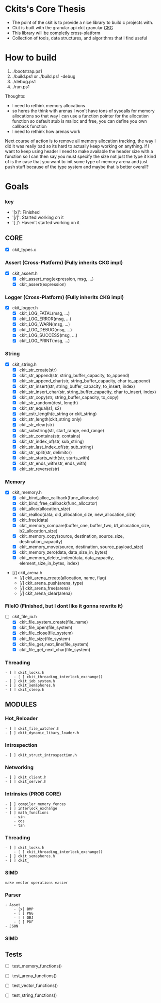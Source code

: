 # Ckits's Core Thesis
- The point of the ckit is to provide a nice library to build c projects with.
- Ckit is built with the granular api ckit granular [CKG](https://github.com/superg3m/ckit)
- This library will be completly cross-platform
- Collection of tools, data structures, and algorithms that I find useful

# How to build
1. ./bootstrap.ps1
2. ./build.ps1 or ./build.ps1 -debug
2. ./debug.ps1
2. ./run.ps1

Thoughts:
 - I need to rethink memory allocations
 - so heres the think with arenas I won't have tons of syscalls for memory allocations so that way I can use a function pointer for the allocation function so default stub is malloc and free, you can define you own callback function
 - I need to rethink how arenas work

Next course of action is to remove all memory allocation tracking, the way I did it was really bad so its hard to actually keep working on anything.
if I want to keep using header I need to make available the header size with a function so I can then say you must specify the size not just the type
it kind of is the case that you want to init some type of memory arena and just push stuff because of the type system and maybe that is better overall?

# Goals
### key
- '[x]': Finished
- '[/]': Started working on it
- '[ ]': Haven't started working on it

## CORE
- [x] ckit_types.c

### Assert (Cross-Platform) (Fully inherits CKG impl)
- [x] ckit_assert.h
	- [x] ckit_assert_msg(expression, msg, ...)
	- [x] ckit_assert(expression)

### Logger (Cross-Platform) (Fully inherits CKG impl)
- [x] ckit_logger.h
	- [x] ckit_LOG_FATAL(msg, ...)
	- [x] ckit_LOG_ERROR(msg, ...)
	- [x] ckit_LOG_WARN(msg, ...)
	- [x] ckit_LOG_DEBUG(msg, ...)
	- [x] ckit_LOG_SUCCESS(msg, ...)
	- [x] ckit_LOG_PRINT(msg, ...)

### String
- [x] ckit_string.h
	- [x] ckit_str_create(str)
	- [x] ckit_str_append(str, string_buffer_capacity, to_append)
	- [x] ckit_str_append_char(str, string_buffer_capacity, char to_append)
	- [x] ckit_str_insert(str, string_buffer_capacity, to_insert, index)
	- [x] ckit_str_insert_char(str, string_buffer_capacity, char to_insert, index)
	- [x] ckit_str_copy(str, string_buffer_capacity, to_copy)
	- [x] ckit_str_random(dest, length)
	- [x] ckit_str_equal(s1, s2)
	- [x] ckit_cstr_length(c_string or ckit_string)
	- [x] ckit_str_length(ckit_string only)
	- [x] ckit_str_clear(str)
	- [x] ckit_substring(str, start_range, end_range)
	- [x] ckit_str_contains(str, contains)
	- [x] ckit_str_index_of(str, sub_string)
	- [x] ckit_str_last_index_of(str, sub_string)
	- [x] ckit_str_split(str, delimitor)
	- [x] ckit_str_starts_with(str, starts_with)
	- [x] ckit_str_ends_with(str, ends_with)
	- [x] ckit_str_reverse(str)

### Memory
- [x] ckit_memory.h
    - [x] ckit_bind_alloc_callback(func_allocator)
    - [x] ckit_bind_free_callback(func_allocator)
    - [x] ckit_alloc(allocation_size)
    - [x] ckit_realloc(data, old_allocation_size, new_allocation_size)
    - [x] ckit_free(data)
    - [x] ckit_memory_compare(buffer_one, buffer_two, b1_allocation_size, b2_allocation_size)
    - [x] ckit_memory_copy(source, destination, source_size, destination_capacity)
    - [x] ckit_memory_move(source, destination, source_payload_size)
    - [x] ckit_memory_zero(data, data_size_in_bytes)
    - [x] ckit_memory_delete_index(data, data_capacity, element_size_in_bytes, index)

- [/] ckit_arena.h
	- [/] ckit_arena_create(allocation, name, flag)
	- [/] ckit_arena_push(arena, type)	
	- [/] ckit_arena_free(arena)
	- [/] ckit_arena_clear(arena)

### FileIO (Finished, but I dont like it gonna rewrite it)
- [ ] ckit_file_io.h
	- [x] ckit_file_system_create(file_name)
	- [x] ckit_file_open(file_system)
	- [x] ckit_file_close(file_system)
	- [x] ckit_file_size(file_system)
	- [x] ckit_file_get_next_line(file_system)
	- [x] ckit_file_get_next_char(file_system)

### Threading
	- [ ] ckit_locks.h
		- [ ] ckit_threading_interlock_exchange()
	- [ ] ckit_job_system.h
	- [ ] ckit_semaphores.h
	- [ ] ckit_sleep.h


## MODULES

### Hot_Reloader
	- [ ] ckit_file_watcher.h
	- [ ] ckit_dynamic_libary_loader.h

### Introspection
	- [ ] ckit_struct_introspection.h

### Networking
	- [ ] ckit_client.h
	- [ ] ckit_server.h

### Intrinsics (PROB CORE)
	- [ ] compiler_memory_fences
	- [ ] interlock_exchange
	- [ ] math_functions
		- sin
		- cos
		- tan
	
### Threading
	- [ ] ckit_locks.h
		- [ ] ckit_threading_interlock_exchange()
	- [ ] ckit_semaphores.h
	- [ ] ckit_

### SIMD
	make vector operations easier

### Parser
	- Asset
		- [x] BMP
		- [ ] PNG
		- [ ] OBJ
		- [ ] PDF
	- JSON

### SIMD

## Tests
- [ ] test_memory_functions()
- [ ] test_arena_functions()
- [ ] test_vector_functions()
- [ ] test_string_functions()

